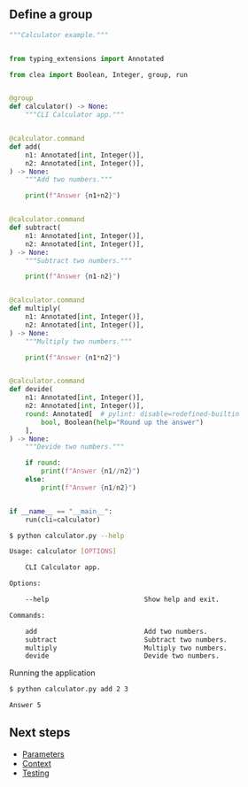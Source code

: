 ## Define a group

<!-- {"file": "examples/calculator.py", "type": "example"} -->
```python
"""Calculator example."""


from typing_extensions import Annotated

from clea import Boolean, Integer, group, run


@group
def calculator() -> None:
    """CLI Calculator app."""


@calculator.command
def add(
    n1: Annotated[int, Integer()],
    n2: Annotated[int, Integer()],
) -> None:
    """Add two numbers."""

    print(f"Answer {n1+n2}")


@calculator.command
def subtract(
    n1: Annotated[int, Integer()],
    n2: Annotated[int, Integer()],
) -> None:
    """Subtract two numbers."""

    print(f"Answer {n1-n2}")


@calculator.command
def multiply(
    n1: Annotated[int, Integer()],
    n2: Annotated[int, Integer()],
) -> None:
    """Multiply two numbers."""

    print(f"Answer {n1*n2}")


@calculator.command
def devide(
    n1: Annotated[int, Integer()],
    n2: Annotated[int, Integer()],
    round: Annotated[  # pylint: disable=redefined-builtin
        bool, Boolean(help="Round up the answer")
    ],
) -> None:
    """Devide two numbers."""

    if round:
        print(f"Answer {n1//n2}")
    else:
        print(f"Answer {n1/n2}")


if __name__ == "__main__":
    run(cli=calculator)
```

<!-- {"type": "exec", "directory": "examples/", "read": "stdout"} -->
```bash
$ python calculator.py --help

Usage: calculator [OPTIONS] 

	CLI Calculator app.

Options:

    --help                        Show help and exit.

Commands:

    add                           Add two numbers.
    subtract                      Subtract two numbers.
    multiply                      Multiply two numbers.
    devide                        Devide two numbers.
```

Running the application

<!-- {"type": "exec", "directory": "examples/", "read": "stdout"} -->
```bash
$ python calculator.py add 2 3

Answer 5
```

## Next steps 

- [Parameters](/parameters)
- [Context](/context)
- [Testing](/testing)
